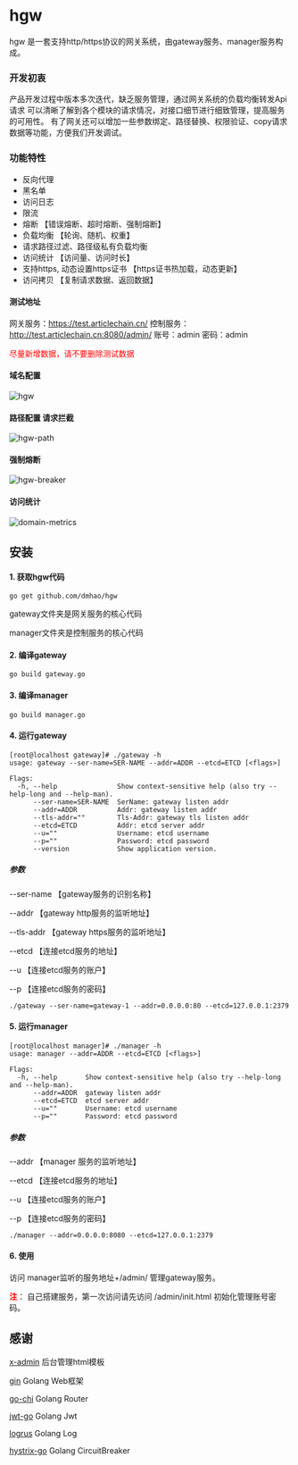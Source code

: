 # hgw

hgw 是一套支持http/https协议的网关系统，由gateway服务、manager服务构成。

### 开发初衷
产品开发过程中版本多次迭代，缺乏服务管理，通过网关系统的负载均衡转发Api请求
可以清晰了解到各个模块的请求情况，对接口细节进行细致管理，提高服务的可用性。
有了网关还可以增加一些参数绑定、路径替换、权限验证、copy请求数据等功能，方便我们开发调试。

### 功能特性
+ 反向代理 
+ 黑名单
+ 访问日志
+ 限流
+ 熔断 【错误熔断、超时熔断、强制熔断】
+ 负载均衡 【轮询、随机、权重】
+ 请求路径过滤、路径级私有负载均衡
+ 访问统计 【访问量、访问时长】
+ 支持https, 动态设置https证书 【https证书热加载，动态更新】
+ 访问拷贝 【复制请求数据、返回数据】
#### 测试地址
网关服务：https://test.articlechain.cn/
控制服务：http://test.articlechain.cn:8080/admin/  账号：admin 密码：admin

<font color=red>尽量新增数据，请不要删除测试数据</font>

#### 域名配置
![hgw](https://github.com/dmhao/hgw/blob/master/img/hgw.gif)

#### 路径配置 请求拦截
![hgw-path](https://github.com/dmhao/hgw/blob/master/img/hgw-path.gif)

#### 强制熔断
![hgw-breaker](https://github.com/dmhao/hgw/blob/master/img/hgw-breaker.gif)

#### 访问统计
![domain-metrics](https://github.com/dmhao/hgw/blob/master/img/metrics.png)

## 安装
#### 1. 获取hgw代码
```
go get github.com/dmhao/hgw
```

gateway文件夹是网关服务的核心代码

manager文件夹是控制服务的核心代码


#### 2. 编译gateway
```
go build gateway.go
```

#### 3. 编译manager
```
go build manager.go
```

#### 4. 运行gateway
```
[root@localhost gateway]# ./gateway -h
usage: gateway --ser-name=SER-NAME --addr=ADDR --etcd=ETCD [<flags>]

Flags:
  -h, --help               Show context-sensitive help (also try --help-long and --help-man).
      --ser-name=SER-NAME  SerName: gateway listen addr
      --addr=ADDR          Addr: gateway listen addr
      --tls-addr=""        Tls-Addr: gateway tls listen addr
      --etcd=ETCD          Addr: etcd server addr
      --u=""               Username: etcd username
      --p=""               Password: etcd password
      --version            Show application version.
```

##### 参数
--ser-name 【gateway服务的识别名称】

--addr 【gateway http服务的监听地址】

--tls-addr 【gateway https服务的监听地址】

--etcd 【连接etcd服务的地址】

--u 【连接etcd服务的账户】

--p 【连接etcd服务的密码】

```
./gateway --ser-name=gateway-1 --addr=0.0.0.0:80 --etcd=127.0.0.1:2379
```

#### 5. 运行manager
```
[root@localhost manager]# ./manager -h
usage: manager --addr=ADDR --etcd=ETCD [<flags>]

Flags:
  -h, --help       Show context-sensitive help (also try --help-long and --help-man).
      --addr=ADDR  gateway listen addr
      --etcd=ETCD  etcd server addr
      --u=""       Username: etcd username
      --p=""       Password: etcd password
```
##### 参数
--addr 【manager 服务的监听地址】

--etcd 【连接etcd服务的地址】

--u 【连接etcd服务的账户】

--p 【连接etcd服务的密码】

```
./manager --addr=0.0.0.0:8080 --etcd=127.0.0.1:2379
```

#### 6. 使用
访问 manager监听的服务地址+/admin/ 管理gateway服务。

<font color="red">**注**</font>： 自己搭建服务，第一次访问请先访问 /admin/init.html 初始化管理账号密码。


## 感谢
[x-admin](http://x.xuebingsi.com/) 后台管理html模板

[gin](https://github.com/gin-gonic/gin) Golang Web框架

[go-chi](https://github.com/go-chi/chi) Golang Router

[jwt-go](https://github.com/dgrijalva/jwt-go) Golang Jwt

[logrus](https://github.com/sirupsen/logrus) Golang Log

[hystrix-go](https://github.com/afex/hystrix-go) Golang CircuitBreaker
